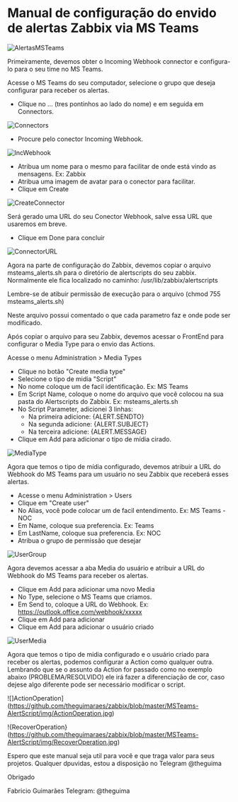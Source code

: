 # Manual de configuração do envido de alertas Zabbix via MS Teams

![AlertasMSTeams](https://github.com/theguimaraes/zabbix/blob/master/MSTeams-AlertScript/img/AlertasMSTeams.jpg)


Primeiramente, devemos obter o Incoming Webhook connector e configura-lo para o seu time no MS Teams.

Acesse o MS Teams do seu computador, selecione o grupo que deseja configurar para receber os alertas.

- Clique no ... (tres pontinhos ao lado do nome) e em seguida em Connectors.

![Connectors](https://github.com/theguimaraes/zabbix/blob/master/MSTeams-AlertScript/img/Connectors.jpg)


- Procure pelo conector Incoming Webhook.

![IncWebhook](https://github.com/theguimaraes/zabbix/blob/master/MSTeams-AlertScript/img/IncomingWebhook.jpg)


- Atribua um nome para o mesmo para facilitar de onde está vindo as mensagens. Ex: Zabbix
- Atribua uma imagem de avatar para o conector para facilitar.
- Clique em Create

![CreateConnector](https://github.com/theguimaraes/zabbix/blob/master/MSTeams-AlertScript/img/CreateConnector.jpg)


Será gerado uma URL do seu Conector Webhook, salve essa URL que usaremos em breve.
- Clique em Done para concluir

![ConnectorURL](https://github.com/theguimaraes/zabbix/blob/master/MSTeams-AlertScript/img/ConnectorURL.jpg)


Agora na parte de configuração do Zabbix, devemos copiar o arquivo msteams_alerts.sh para o diretório de alertscripts do seu zabbix.
Normalmente ele fica localizado no caminho: /usr/lib/zabbix/alertscripts

Lembre-se de atibuir permissão de execução para o arquivo (chmod 755 msteams_alerts.sh)

Neste arquivo possui comentado o que cada parametro faz e onde pode ser modificado.

Após copiar o arquivo para seu Zabbix, devemos acessar o FrontEnd para configurar o Media Type para o envio das Actions.

Acesse o menu Administration > Media Types
- Clique no botão "Create media type"
- Selecione o tipo de midia "Script"
- No nome coloque um de facil identificação. Ex: MS Teams
- Em Script Name, coloque o nome do arquivo que você colocou na sua pasta do Alertscripts do Zabbix. Ex: msteams_alerts.sh
- No Script Parameter, adicionei 3 linhas:
    - Na primeira adicione: {ALERT.SENDTO}
    - Na segunda adicione: {ALERT.SUBJECT}
    - Na terceira adicione: {ALERT.MESSAGE}
- Clique em Add para adicionar o tipo de mídia cirado.

![MediaType](https://github.com/theguimaraes/zabbix/blob/master/MSTeams-AlertScript/img/MediaType.jpg)


Agora que temos o tipo de mídia configurado, devemos atribuir a URL do Webhook do MS Teams para um usuário no seu Zabbix que receberá esses alertas.

- Acesse o menu Administration > Users
- Clique em "Create user"
- No Alias, você pode colocar um de facil entendimento. Ex: MS Teams - NOC
- Em Name, coloque sua preferencia. Ex: Teams
- Em LastName, coloque sua preferencia. Ex: NOC
- Atribua o grupo de permissão que desejar

![UserGroup](https://github.com/theguimaraes/zabbix/blob/master/MSTeams-AlertScript/img/UserGroup.jpg)


Agora devemos acessar a aba Media do usuário e atribuir a URL do Webhook do MS Teams para receber os alertas.
- Clique em Add para adicionar uma novo Media
- No Type, selecione o MS Teams que criamos.
- Em Send to, coloque a URL do Webhook. Ex: https://outlook.office.com/webhook/xxxxx
- Clique em Add para adicionar
- Clique em Add para adicionar o usuário criado

![UserMedia](https://github.com/theguimaraes/zabbix/blob/master/MSTeams-AlertScript/img/UserGroup.jpg)


Agora que temos o tipo de midia configurado e o usuário criado para receber os alertas, podemos configurar a Action como qualquer outra.
Lembrando que se o assunto da Action for passado como no exemplo abaixo (PROBLEMA/RESOLVIDO) ele irá fazer a diferenciação de cor, caso dejese algo diferente pode ser necessário modificar o script.

![]ActionOperation](https://github.com/theguimaraes/zabbix/blob/master/MSTeams-AlertScript/img/ActionOperation.jpg)

!{RecoverOperation}(https://github.com/theguimaraes/zabbix/blob/master/MSTeams-AlertScript/img/RecoverOperation.jpg)


Espero que este manual seja util para você e que traga valor para seus projetos. Qualquer dpuvidas, estou a disposição no Telegram @theguima

Obrigado

Fabricio Guimarães
Telegram: @theguima
